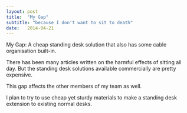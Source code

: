 ```yaml
---
layout: post
title:  "My Gap"
subtitle: "because I don't want to sit to death"
date:   2014-04-21
---
```


<p>My Gap: A cheap standing desk solution that also has some cable organisation built-in.</p>
<p>There has been many articles written on the harmful effects of sitting all day. But the standing desk solutions available commercially are pretty expensive.</p>
<p>This gap affects the other members of my team as well.</p>
<p>I plan to try to use cheap yet sturdy materials to make a standing desk extension to existing normal desks.</p>

